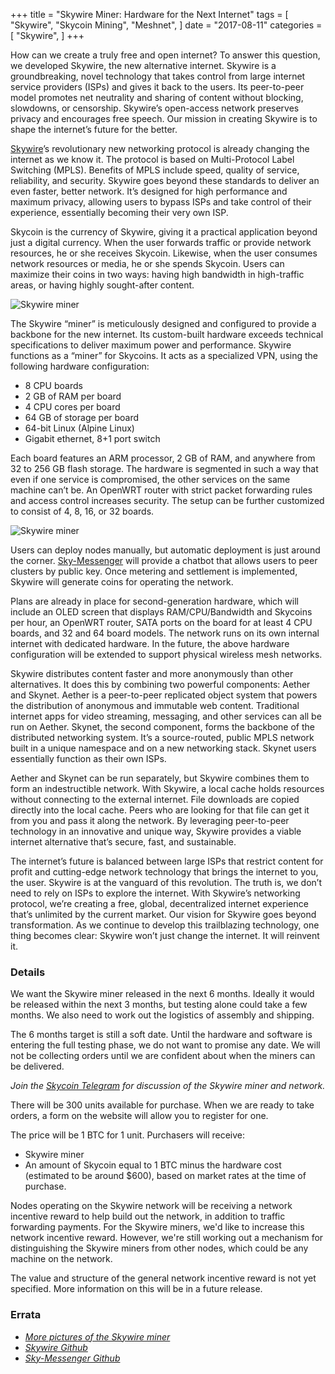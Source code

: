 +++
title = "Skywire Miner: Hardware for the Next Internet"
tags = [
    "Skywire",
    "Skycoin Mining",
    "Meshnet",
]
date = "2017-08-11"
categories = [
    "Skywire",
]
+++

How can we create a truly free and open internet? To answer this question, we
developed Skywire, the new alternative internet. Skywire is a groundbreaking,
novel technology that takes control from large internet service providers (ISPs)
and gives it back to the users. Its peer-to-peer model promotes net neutrality
and sharing of content without blocking, slowdowns, or censorship. Skywire’s
open-access network preserves privacy and encourages free speech. Our mission in
creating Skywire is to shape the internet’s future for the better.

[Skywire](https://github.com/skycoin/skywire)’s revolutionary new networking protocol is already changing the internet
as we know it. The protocol is based on Multi-Protocol Label Switching (MPLS).
Benefits of MPLS include speed, quality of service, reliability, and security.
Skywire goes beyond these standards to deliver an even faster, better network.
It’s designed for high performance and maximum privacy, allowing users to bypass
ISPs and take control of their experience, essentially becoming their very own
ISP.

Skycoin is the currency of Skywire, giving it a practical application beyond just
a digital currency. When the user forwards traffic or provide network resources,
he or she receives Skycoin. Likewise, when the user consumes network resources or
media, he or she spends Skycoin. Users can maximize their coins in two ways:
having high bandwidth in high-traffic areas, or having highly sought-after
content.

![Skywire miner](https://i.imgur.com/ASFEeYi.jpg)

The Skywire “miner” is meticulously designed and configured to provide a backbone
for the new internet. Its custom-built hardware exceeds technical specifications
to deliver maximum power and performance. Skywire functions as a “miner” for
Skycoins. It acts as a specialized VPN, using the following hardware
configuration:

- 8 CPU boards
- 2 GB of RAM per board
- 4 CPU cores per board
- 64 GB of storage per board
- 64-bit Linux (Alpine Linux)
- Gigabit ethernet, 8+1 port switch

Each board features an ARM processor, 2 GB of RAM, and anywhere from 32 to 256 GB
flash storage. The hardware is segmented in such a way that even if one service
is compromised, the other services on the same machine can’t be. An OpenWRT
router with strict packet forwarding rules and access control increases security.
The setup can be further customized to consist of 4, 8, 16, or 32 boards.

![Skywire miner](https://i.imgur.com/2zj4CUV.jpg)

Users can deploy nodes manually, but automatic deployment is just around the
corner. [Sky-Messenger](https://github.com/skycoin/net) will provide a chatbot
that allows users to peer clusters by public key. Once metering and settlement is
implemented, Skywire will generate coins for operating the network.

Plans are already in place for second-generation hardware, which will include an
OLED screen that displays RAM/CPU/Bandwidth and Skycoins per hour, an OpenWRT
router, SATA ports on the board for at least 4 CPU boards, and 32 and 64 board
models. The network runs on its own internal internet with dedicated hardware. In
the future, the above hardware configuration will be extended to support physical
wireless mesh networks.

Skywire distributes content faster and more anonymously than other alternatives.
It does this by combining two powerful components: Aether and Skynet. Aether is a
peer-to-peer replicated object system that powers the distribution of anonymous
and immutable web content. Traditional internet apps for video streaming,
messaging, and other services can all be run on Aether. Skynet, the second
component, forms the backbone of the distributed networking system. It’s a
source-routed, public MPLS network built in a unique namespace and on a new
networking stack. Skynet users essentially function as their own ISPs.

Aether and Skynet can be run separately, but Skywire combines them to form an
indestructible network. With Skywire, a local cache holds resources without
connecting to the external internet. File downloads are copied directly into the
local cache. Peers who are looking for that file can get it from you and pass it
along the network. By leveraging peer-to-peer technology in an innovative and
unique way, Skywire provides a viable internet alternative that’s secure, fast,
and sustainable.

The internet’s future is balanced between large ISPs that restrict content for
profit and cutting-edge network technology that brings the internet to you, the
user. Skywire is at the vanguard of this revolution. The truth is, we don’t need
to rely on ISPs to explore the internet. With Skywire’s networking protocol,
we’re creating a free, global, decentralized internet experience that’s unlimited
by the current market. Our vision for Skywire goes beyond transformation. As we
continue to develop this trailblazing technology, one thing becomes clear:
Skywire won’t just change the internet. It will reinvent it.

### Details

We want the Skywire miner released in the next 6 months.  Ideally it would
be released within the next 3 months, but testing alone could take a few months.
We also need to work out the logistics of assembly and shipping.

The 6 months target is still a soft date.  Until the hardware and software is
entering the full testing phase, we do not want to promise any date. We will not
be collecting orders until we are confident about when the miners can be delivered.

*Join the [Skycoin Telegram](https://t.me/Skycoin) for discussion of the Skywire miner and network.*

There will be 300 units available for purchase. When we are ready to take orders,
a form on the website will allow you to register for one.

The price will be 1 BTC for 1 unit.  Purchasers will receive:

* Skywire miner
* An amount of Skycoin equal to 1 BTC minus the hardware cost (estimated to be around $600), based on market rates at the time of purchase.

Nodes operating on the Skywire network will be receiving a network incentive reward
to help build out the network, in addition to traffic forwarding payments.
For the Skywire miners, we'd like to increase this network incentive reward.
However, we're still working out a mechanism for distinguishing the Skywire miners
from other nodes, which could be any machine on the network.

The value and structure of the general network incentive reward is not yet specified.
More information on this will be in a future release.

### Errata

- *[More pictures of the Skywire miner](https://imgur.com/a/mpnzh)*
- *[Skywire Github](https://github.com/skycoin/skywire)*
- *[Sky-Messenger Github](https://github.com/skycoin/net)*
